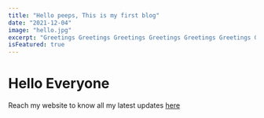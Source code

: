 ```yaml
---
title: "Hello peeps, This is my first blog"
date: "2021-12-04"
image: "hello.jpg"
excerpt: "Greetings Greetings Greetings Greetings Greetings Greetings Greetings Greetings Greetings Greetings Greetings Greetings Greetings "
isFeatured: true
---
```


# Hello Everyone

Reach my website to know all my latest updates [here](https://google.com)
